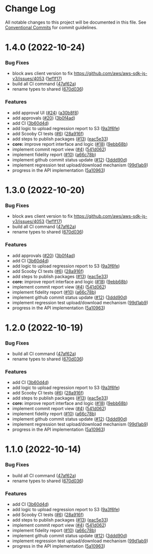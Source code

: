# Change Log

All notable changes to this project will be documented in this file.
See [Conventional Commits](https://conventionalcommits.org) for commit guidelines.

# 1.4.0 (2022-10-24)


### Bug Fixes

* block aws client version to fix https://github.com/aws/aws-sdk-js-v3/issues/4053 ([1ef1f17](https://github.com/AnimaApp/scooby/commit/1ef1f17b347465bf413d0071c955ef7366d6a476))
* build all CI command ([47af62a](https://github.com/AnimaApp/scooby/commit/47af62a01303fa01c96cad910a89f09adb5a688f))
* rename types to shared ([670d036](https://github.com/AnimaApp/scooby/commit/670d0362f871cfca46e636561ef2b637d0327ba0))


### Features

* add approval UI ([#24](https://github.com/AnimaApp/scooby/issues/24)) ([a30b8f8](https://github.com/AnimaApp/scooby/commit/a30b8f830720d5e58859cef9db4a20c71dc68441))
* add approvals ([#20](https://github.com/AnimaApp/scooby/issues/20)) ([3b0f4ad](https://github.com/AnimaApp/scooby/commit/3b0f4adcf65819707a2d913a95583f9c91a5bc13))
* add CI ([3b60d4d](https://github.com/AnimaApp/scooby/commit/3b60d4d059f103532876653d8586131a5cbd08f1))
* add logic to upload regression report to S3 ([9a3f6fe](https://github.com/AnimaApp/scooby/commit/9a3f6fe1e6f9f42e5156ffc7ce6bd03fa3faf9be))
* add Scooby CI tests ([#6](https://github.com/AnimaApp/scooby/issues/6)) ([28a916f](https://github.com/AnimaApp/scooby/commit/28a916f4155b03fee0704b1c53cca03b8502af78))
* add steps to publish packages ([#13](https://github.com/AnimaApp/scooby/issues/13)) ([eac5e33](https://github.com/AnimaApp/scooby/commit/eac5e33b2eb2ab0974466895ae40bd5ea2e985d8))
* **core:** improve report interface and logic ([#18](https://github.com/AnimaApp/scooby/issues/18)) ([9ebb68b](https://github.com/AnimaApp/scooby/commit/9ebb68bccaaf78e7d78c44eff16a8857d9f27a5a))
* implement commit report view ([#4](https://github.com/AnimaApp/scooby/issues/4)) ([541d062](https://github.com/AnimaApp/scooby/commit/541d06226538b61aa78818c25f47ab42194f838e))
* implement fidelity report ([#10](https://github.com/AnimaApp/scooby/issues/10)) ([a66c78b](https://github.com/AnimaApp/scooby/commit/a66c78b327094c7759a414300900d29988a19374))
* implement github commit status update ([#12](https://github.com/AnimaApp/scooby/issues/12)) ([3ddd90d](https://github.com/AnimaApp/scooby/commit/3ddd90dbabc6e38498a56dccdc213772e73ee5dc))
* implement regression test upload/download mechanism ([99d1ab9](https://github.com/AnimaApp/scooby/commit/99d1ab9ae25e6d0bd792dc1289e1e328bf992a3e))
* progress in the API implementation ([5a10963](https://github.com/AnimaApp/scooby/commit/5a109635ed23731f3de680687afda687757b74b2))





# 1.3.0 (2022-10-20)


### Bug Fixes

* block aws client version to fix https://github.com/aws/aws-sdk-js-v3/issues/4053 ([1ef1f17](https://github.com/AnimaApp/scooby/commit/1ef1f17b347465bf413d0071c955ef7366d6a476))
* build all CI command ([47af62a](https://github.com/AnimaApp/scooby/commit/47af62a01303fa01c96cad910a89f09adb5a688f))
* rename types to shared ([670d036](https://github.com/AnimaApp/scooby/commit/670d0362f871cfca46e636561ef2b637d0327ba0))


### Features

* add approvals ([#20](https://github.com/AnimaApp/scooby/issues/20)) ([3b0f4ad](https://github.com/AnimaApp/scooby/commit/3b0f4adcf65819707a2d913a95583f9c91a5bc13))
* add CI ([3b60d4d](https://github.com/AnimaApp/scooby/commit/3b60d4d059f103532876653d8586131a5cbd08f1))
* add logic to upload regression report to S3 ([9a3f6fe](https://github.com/AnimaApp/scooby/commit/9a3f6fe1e6f9f42e5156ffc7ce6bd03fa3faf9be))
* add Scooby CI tests ([#6](https://github.com/AnimaApp/scooby/issues/6)) ([28a916f](https://github.com/AnimaApp/scooby/commit/28a916f4155b03fee0704b1c53cca03b8502af78))
* add steps to publish packages ([#13](https://github.com/AnimaApp/scooby/issues/13)) ([eac5e33](https://github.com/AnimaApp/scooby/commit/eac5e33b2eb2ab0974466895ae40bd5ea2e985d8))
* **core:** improve report interface and logic ([#18](https://github.com/AnimaApp/scooby/issues/18)) ([9ebb68b](https://github.com/AnimaApp/scooby/commit/9ebb68bccaaf78e7d78c44eff16a8857d9f27a5a))
* implement commit report view ([#4](https://github.com/AnimaApp/scooby/issues/4)) ([541d062](https://github.com/AnimaApp/scooby/commit/541d06226538b61aa78818c25f47ab42194f838e))
* implement fidelity report ([#10](https://github.com/AnimaApp/scooby/issues/10)) ([a66c78b](https://github.com/AnimaApp/scooby/commit/a66c78b327094c7759a414300900d29988a19374))
* implement github commit status update ([#12](https://github.com/AnimaApp/scooby/issues/12)) ([3ddd90d](https://github.com/AnimaApp/scooby/commit/3ddd90dbabc6e38498a56dccdc213772e73ee5dc))
* implement regression test upload/download mechanism ([99d1ab9](https://github.com/AnimaApp/scooby/commit/99d1ab9ae25e6d0bd792dc1289e1e328bf992a3e))
* progress in the API implementation ([5a10963](https://github.com/AnimaApp/scooby/commit/5a109635ed23731f3de680687afda687757b74b2))





# 1.2.0 (2022-10-19)


### Bug Fixes

* build all CI command ([47af62a](https://github.com/AnimaApp/scooby/commit/47af62a01303fa01c96cad910a89f09adb5a688f))
* rename types to shared ([670d036](https://github.com/AnimaApp/scooby/commit/670d0362f871cfca46e636561ef2b637d0327ba0))


### Features

* add CI ([3b60d4d](https://github.com/AnimaApp/scooby/commit/3b60d4d059f103532876653d8586131a5cbd08f1))
* add logic to upload regression report to S3 ([9a3f6fe](https://github.com/AnimaApp/scooby/commit/9a3f6fe1e6f9f42e5156ffc7ce6bd03fa3faf9be))
* add Scooby CI tests ([#6](https://github.com/AnimaApp/scooby/issues/6)) ([28a916f](https://github.com/AnimaApp/scooby/commit/28a916f4155b03fee0704b1c53cca03b8502af78))
* add steps to publish packages ([#13](https://github.com/AnimaApp/scooby/issues/13)) ([eac5e33](https://github.com/AnimaApp/scooby/commit/eac5e33b2eb2ab0974466895ae40bd5ea2e985d8))
* **core:** improve report interface and logic ([#18](https://github.com/AnimaApp/scooby/issues/18)) ([9ebb68b](https://github.com/AnimaApp/scooby/commit/9ebb68bccaaf78e7d78c44eff16a8857d9f27a5a))
* implement commit report view ([#4](https://github.com/AnimaApp/scooby/issues/4)) ([541d062](https://github.com/AnimaApp/scooby/commit/541d06226538b61aa78818c25f47ab42194f838e))
* implement fidelity report ([#10](https://github.com/AnimaApp/scooby/issues/10)) ([a66c78b](https://github.com/AnimaApp/scooby/commit/a66c78b327094c7759a414300900d29988a19374))
* implement github commit status update ([#12](https://github.com/AnimaApp/scooby/issues/12)) ([3ddd90d](https://github.com/AnimaApp/scooby/commit/3ddd90dbabc6e38498a56dccdc213772e73ee5dc))
* implement regression test upload/download mechanism ([99d1ab9](https://github.com/AnimaApp/scooby/commit/99d1ab9ae25e6d0bd792dc1289e1e328bf992a3e))
* progress in the API implementation ([5a10963](https://github.com/AnimaApp/scooby/commit/5a109635ed23731f3de680687afda687757b74b2))





# 1.1.0 (2022-10-14)


### Bug Fixes

* build all CI command ([47af62a](https://github.com/AnimaApp/scooby/commit/47af62a01303fa01c96cad910a89f09adb5a688f))
* rename types to shared ([670d036](https://github.com/AnimaApp/scooby/commit/670d0362f871cfca46e636561ef2b637d0327ba0))


### Features

* add CI ([3b60d4d](https://github.com/AnimaApp/scooby/commit/3b60d4d059f103532876653d8586131a5cbd08f1))
* add logic to upload regression report to S3 ([9a3f6fe](https://github.com/AnimaApp/scooby/commit/9a3f6fe1e6f9f42e5156ffc7ce6bd03fa3faf9be))
* add Scooby CI tests ([#6](https://github.com/AnimaApp/scooby/issues/6)) ([28a916f](https://github.com/AnimaApp/scooby/commit/28a916f4155b03fee0704b1c53cca03b8502af78))
* add steps to publish packages ([#13](https://github.com/AnimaApp/scooby/issues/13)) ([eac5e33](https://github.com/AnimaApp/scooby/commit/eac5e33b2eb2ab0974466895ae40bd5ea2e985d8))
* implement commit report view ([#4](https://github.com/AnimaApp/scooby/issues/4)) ([541d062](https://github.com/AnimaApp/scooby/commit/541d06226538b61aa78818c25f47ab42194f838e))
* implement fidelity report ([#10](https://github.com/AnimaApp/scooby/issues/10)) ([a66c78b](https://github.com/AnimaApp/scooby/commit/a66c78b327094c7759a414300900d29988a19374))
* implement github commit status update ([#12](https://github.com/AnimaApp/scooby/issues/12)) ([3ddd90d](https://github.com/AnimaApp/scooby/commit/3ddd90dbabc6e38498a56dccdc213772e73ee5dc))
* implement regression test upload/download mechanism ([99d1ab9](https://github.com/AnimaApp/scooby/commit/99d1ab9ae25e6d0bd792dc1289e1e328bf992a3e))
* progress in the API implementation ([5a10963](https://github.com/AnimaApp/scooby/commit/5a109635ed23731f3de680687afda687757b74b2))

